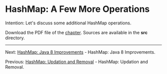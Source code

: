 # HashMap: A Few More Operations

Intention: Let's discuss some additional HashMap operations.

Download the PDF file of the [chapter](chapter_22.pdf). Sources are available in the <b>src</b> directory. 


<hr>

Next: [HashMap: Java 8 Improvements](chapter_23.md "HashMap: Java 8 Improvements") - HashMap: Java 8 Improvements.

Previous: [HashMap: Updation and Removal](chapter_21.md "HashMap: Updation and Removal") - HashMap: Updation and Removal.